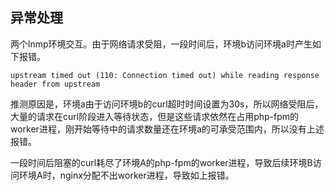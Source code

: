 ## 异常处理

两个lnmp环境交互。由于网络请求受阻，一段时间后，环境b访问环境a时产生如下报错。

```shell
upstream timed out (110: Connection timed out) while reading response header from upstream
```

推测原因是，环境a由于访问环境b的curl超时时间设置为30s，所以网络受阻后，大量的请求在curl阶段进入等待状态，但是这些请求依然在占用php-fpm的worker进程，刚开始等待中的请求数量还在环境a的可承受范围内，所以没有上述报错。

一段时间后阻塞的curl耗尽了环境A的php-fpm的worker进程，导致后续环境B访问环境A时，nginx分配不出worker进程，导致如上报错。